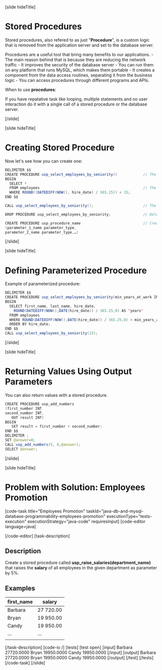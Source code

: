 [slide hideTitle]

# Stored Procedures

Stored procedures, also refered to as just "**Procedure**", is a custom logic that is removed from the application server and set to the database server.

Procedures are a useful tool that bring many benefits to our applications.
	- The main reason behind that is because they are reducing the network traffic
	- It improves the security of the database server
	- You can run them on any platform that runs MySQL, which makes them portable
	- It creates a component from the data access routines, separating it from the business logic
	- You can access procedures through different programs and APIs.

When to use **procedures**: 

If you have repatative task like looping, multiple statements and no user interaction do it with a single call of a stored procedure or the database server.

[/slide]

[slide hideTitle]

# Creating Stored Procedure

Now let's see how you can create one: 

```java
DELIMITER $$
CREATE PROCEDURE usp_select_employees_by_seniority()            // The name of the stored procedure
BEGIN
  SELECT * 
  FROM employees                                                // The logic of the stored procedure
  WHERE ROUND((DATEDIFF(NOW(), hire_date) / 365.25)) < 15;
END $$

CALL usp_select_employees_by_seniority();                       // The calling of a procedure

DROP PROCEDURE usp_select_employees_by_seniority;               // Deleting the procedure

CREATE PROCEDURE usp_procedure_name                             // Creating a parameterized procedure
(parameter_1_name parameter_type,
parameter_2_name parameter_type,…)
```

[/slide]

[slide hideTitle]

# Defining Parameterized Procedure

Example of parameterized procedure:

```java
DELIMITER $$
CREATE PROCEDURE usp_select_employees_by_seniority(min_years_at_work INT)               // Defining the name of the procedure and its parameters.
BEGIN
  SELECT first_name, last_name, hire_date,
    ROUND(DATEDIFF(NOW(),DATE(hire_date)) / 365.25,0) AS 'years'
  FROM employees
  WHERE ROUND(DATEDIFF(NOW(),DATE(hire_date)) / 365.25,0) > min_years_at_work           // Usage of parameters in the logic
  ORDER BY hire_date;
END $$
CALL usp_select_employees_by_seniority(15);
```

[/slide]

[slide hideTitle]

# Returning Values Using Output Parameters

You can also return values with a stored procedure.
```java
CREATE PROCEDURE usp_add_numbers
(first_number INT
second_number INT,
   OUT result INT)
BEGIN
   SET result = first_number + second_number;
END $$
DELIMITER ;
SET @answer=0;
CALL usp_add_numbers(5, 6,@answer);
SELECT @answer;
```
[/slide]

[slide hideTitle]
# Problem with Solution: Employees Promotion
[code-task title="Employees Promotion" taskId="java-db-and-mysql-database-programmability-employees-promotion" executionType="tests-execution" executionStrategy="java-code" requiresInput]
[code-editor language=java]

[/code-editor]
[task-description]
## Description
Create a stored procedure called **usp_raise_salaries(department_name)** that raises the **salary** of all employees in the given department as parameter by 5%. 

## Examples
| **first_name** | **salary** |
| --- | --- |
| Barbara | 27 720.00 |
| Bryan | 19 950.00 |
| Candy | 19 950.00 |
| … | … |
|  |  |

[/task-description]
[code-io /]
[tests]
[test open]
[input]
Barbara
27720.0000
Bryan
19950.0000
Candy
19950.0000
[/input]
[output]
Barbara
27720.0000
Bryan
19950.0000
Candy
19950.0000
[/output]
[/test]
[/tests]
[/code-task]
[/slide]
